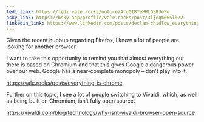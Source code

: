```yaml
---
fedi_link: https://fedi.vale.rocks/notice/ArdQIBTeHHLG5RJe5o
bsky_link: https://bsky.app/profile/vale.rocks/post/3ljeqm665lk22
linkedin_link: https://www.linkedin.com/posts/declan-chidlow_everything-is-chrome-activity-7302527807438340097-L3RH
---
```


Given the recent hubbub regarding Firefox, I know a lot of people are looking for another browser.

I want to take this opportunity to remind you that almost everything out there is based on Chromium and that this gives Google a dangerous power over our web. Google has a near-complete monopoly – don’t play into it.

<https://vale.rocks/posts/everything-is-chrome>

Further on this topic, I see a lot of people switching to Vivaldi, which, as well as being built on Chromium, isn’t fully open source.

<https://vivaldi.com/blog/technology/why-isnt-vivaldi-browser-open-source>
